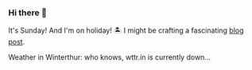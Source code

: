 ### Hi there :wave:

It's Sunday! And I'm on holiday! :desert_island: I might be crafting a fascinating [blog post](https://benjaminwuethrich.dev).

Weather in Winterthur: who knows, wttr.in is currently down...

